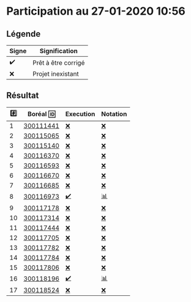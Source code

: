 # Participation au 27-01-2020 10:56

## Légende

| Signe              | Signification                 |
|--------------------|-------------------------------|
| :heavy_check_mark: | Prêt à être corrigé           |
| :x:                | Projet inexistant             |

## Résultat

|:hash:| Boréal :id:                | Execution          | Notation         |
|------|----------------------------|--------------------|------------------|
| 1 | [300111441](../b300111441.py) | [:x:](Execution.md#etudiant-300111441) | [:x:](Notation.md#etudiant-300111441) |
| 2 | [300115065](../b300115065.py) | [:x:](Execution.md#etudiant-300115065) | [:x:](Notation.md#etudiant-300115065) |
| 3 | [300115140](../b300115140.py) | [:x:](Execution.md#etudiant-300115140) | [:x:](Notation.md#etudiant-300115140) |
| 4 | [300116370](../b300116370.py) | [:x:](Execution.md#etudiant-300116370) | [:x:](Notation.md#etudiant-300116370) |
| 5 | [300116593](../b300116593.py) | [:x:](Execution.md#etudiant-300116593) | [:x:](Notation.md#etudiant-300116593) |
| 6 | [300116670](../b300116670.py) | [:x:](Execution.md#etudiant-300116670) | [:x:](Notation.md#etudiant-300116670) |
| 7 | [300116685](../b300116685.py) | [:x:](Execution.md#etudiant-300116685) | [:x:](Notation.md#etudiant-300116685) |
| 8 | [300116973](../b300116973.py) | [:heavy_check_mark:](Execution.md#etudiant-300116973) | [:bar_chart:](Notation.md#etudiant-300116973) |
| 9 | [300117178](../b300117178.py) | [:x:](Execution.md#etudiant-300117178) | [:x:](Notation.md#etudiant-300117178) |
| 10 | [300117314](../b300117314.py) | [:x:](Execution.md#etudiant-300117314) | [:x:](Notation.md#etudiant-300117314) |
| 11 | [300117444](../b300117444.py) | [:x:](Execution.md#etudiant-300117444) | [:x:](Notation.md#etudiant-300117444) |
| 12 | [300117705](../b300117705.py) | [:x:](Execution.md#etudiant-300117705) | [:x:](Notation.md#etudiant-300117705) |
| 13 | [300117782](../b300117782.py) | [:x:](Execution.md#etudiant-300117782) | [:x:](Notation.md#etudiant-300117782) |
| 14 | [300117784](../b300117784.py) | [:x:](Execution.md#etudiant-300117784) | [:x:](Notation.md#etudiant-300117784) |
| 15 | [300117806](../b300117806.py) | [:x:](Execution.md#etudiant-300117806) | [:x:](Notation.md#etudiant-300117806) |
| 16 | [300118196](../b300118196.py) | [:heavy_check_mark:](Execution.md#etudiant-300118196) | [:bar_chart:](Notation.md#etudiant-300118196) |
| 17 | [300118524](../b300118524.py) | [:x:](Execution.md#etudiant-300118524) | [:x:](Notation.md#etudiant-300118524) |
